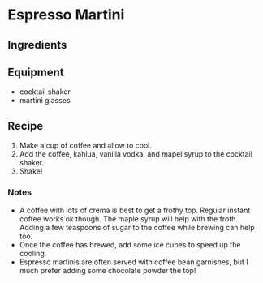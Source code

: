 # Espresso Martini

## Ingredients
<ingredients
  :ingredients="[
    { 
      name: 'coffee',
      amount: '1',
      unit: 'cup',
    },
    {
      name: 'kahlua',
      amount: '2',
      unit: 'parts',
    },
    {
      name: 'vanilla vodka',
      amount: '1',
      unit: 'part',
    },
    {
      name: 'maple syrup',
      amount: 'dash',
      unit: 'to taste',
    },
  ]"
/>


## Equipment
* cocktail shaker
* martini glasses

## Recipe
1. Make a cup of coffee and allow to cool.
2. Add the coffee, kahlua, vanilla vodka, and mapel syrup to the cocktail shaker.
3. Shake!

### Notes
* A coffee with lots of crema is best to get a frothy top. Regular instant coffee works ok though. The maple syrup will help with the froth. Adding a few teaspoons of sugar to the coffee while brewing can help too.
* Once the coffee has brewed, add some ice cubes to speed up the cooling. 
* Espresso martinis are often served with coffee bean garnishes, but I much prefer adding some chocolate powder the top!

